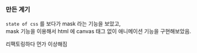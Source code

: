 ### 만든 계기 
`state of css` 를 보다가 mask 라는 기능을 보았고,    
mask 기능을 이용해서 html 에 canvas 태그 없이 애니메이션 기능을 구현해보았음.

리팩토링하다 먼가 이상해짐